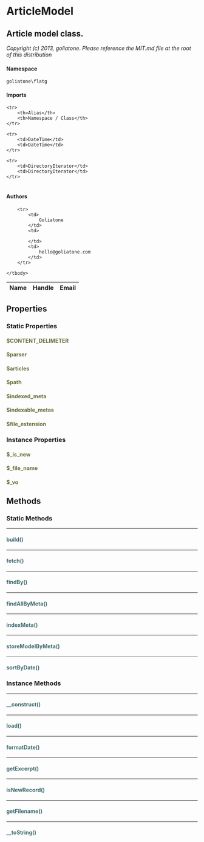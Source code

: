 # ArticleModel
## Article model class.

_Copyright (c) 2013, goliatone_.
_Please reference the MIT.md file at the root of this distribution_

#### Namespace

`goliatone\flatg`

#### Imports

<table>

	<tr>
		<th>Alias</th>
		<th>Namespace / Class</th>
	</tr>
	
	<tr>
		<td>DateTime</td>
		<td>DateTime</td>
	</tr>
	
	<tr>
		<td>DirectoryIterator</td>
		<td>DirectoryIterator</td>
	</tr>
	
</table>

#### Authors

<table>
	<thead>
		<th>Name</th>
		<th>Handle</th>
		<th>Email</th>
	</thead>
	<tbody>
	
		<tr>
			<td>
				Goliatone
			</td>
			<td>
				
			</td>
			<td>
				hello@goliatone.com
			</td>
		</tr>
	
	</tbody>
</table>

## Properties
### Static Properties
#### <span style="color:#6a6e3d;">$CONTENT_DELIMETER</span>

#### <span style="color:#6a6e3d;">$parser</span>

#### <span style="color:#6a6e3d;">$articles</span>

#### <span style="color:#6a6e3d;">$path</span>

#### <span style="color:#6a6e3d;">$indexed_meta</span>

#### <span style="color:#6a6e3d;">$indexable_metas</span>

#### <span style="color:#6a6e3d;">$file_extension</span>



### Instance Properties
#### <span style="color:#6a6e3d;">$_is_new</span>

#### <span style="color:#6a6e3d;">$_file_name</span>

#### <span style="color:#6a6e3d;">$_vo</span>




## Methods
### Static Methods
<hr />

#### <span style="color:#3e6a6e;">build()</span>


<hr />

#### <span style="color:#3e6a6e;">fetch()</span>


<hr />

#### <span style="color:#3e6a6e;">findBy()</span>


<hr />

#### <span style="color:#3e6a6e;">findAllByMeta()</span>


<hr />

#### <span style="color:#3e6a6e;">indexMeta()</span>


<hr />

#### <span style="color:#3e6a6e;">storeModelByMeta()</span>


<hr />

#### <span style="color:#3e6a6e;">sortByDate()</span>




### Instance Methods
<hr />

#### <span style="color:#3e6a6e;">__construct()</span>


<hr />

#### <span style="color:#3e6a6e;">load()</span>


<hr />

#### <span style="color:#3e6a6e;">formatDate()</span>


<hr />

#### <span style="color:#3e6a6e;">getExcerpt()</span>


<hr />

#### <span style="color:#3e6a6e;">isNewRecord()</span>


<hr />

#### <span style="color:#3e6a6e;">getFilename()</span>


<hr />

#### <span style="color:#3e6a6e;">__toString()</span>






